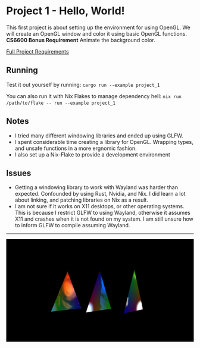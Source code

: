 # Project 1 - Hello, World!
This first project is about setting up the environment for using OpenGL. We will create an OpenGL window and color it using basic OpenGL functions. 
**CS6600 Bonus Requirement** Animate the background color.

[Full Project Requirements](https://graphics.cs.utah.edu/courses/cs6610/spring2024/?prj=1)

## Running

Test it out yourself by running: `cargo run --example project_1`

You can also run it with Nix Flakes to manage dependency hell: `nix run /path/to/flake -- run --example project_1`

## Notes
- I tried many different windowing libraries and ended up using GLFW.
- I spent considerable time creating a library for OpenGL. Wrapping types, and unsafe functions in a more ergnomic fashion.
- I also set up a Nix-Flake to provide a development environment

## Issues
- Getting a windowing library to work with Wayland was harder than expected. Confounded by using Rust, Nvidia, and Nix. I did learn a lot about linking, and patching libraries on Nix as a result.
- I am not sure if it works on X11 desktops, or other operating systems. This is because I restrict GLFW to using Wayland, otherwise it assumes X11 and crashes when it is not found on my system. I am still unsure how to inform GLFW to compile assuming Wayland.

-----

![Screen Shot of Project 1](https://github.com/xvrqt/cs6600/blob/master/examples/project_1/screenshot.png?raw=true "Screenshot of Project 1")
